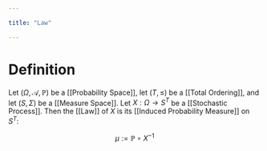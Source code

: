 ```yaml
---

title: "Law"

---
```

# Definition
Let $(\Omega, \mathcal{A}, \mathbb{P})$ be a [[Probability Space]], let $(T, \leq)$ be a [[Total Ordering]], and let $(S, \Sigma)$ be a [[Measure Space]]. Let $X: \Omega \to S^{T}$ be a [[Stochastic Process]]. Then the [[Law]] of $X$ is its [[Induced Probability Measure]] on $S^{T}$:

$$\mu := \mathbb{P} \circ X^{-1}$$